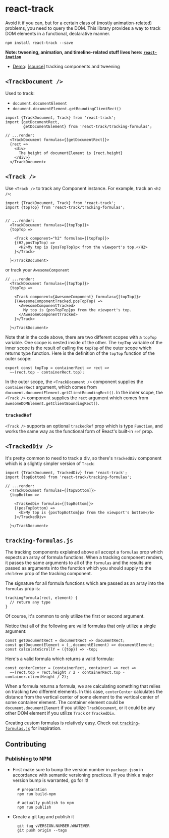 # react-track

Avoid it if you can, but for a certain class of (mostly animation-related)
problems, you need to query the DOM. This library provides a way to track
DOM elements in a functional, declarative manner.

    npm install react-track --save


**Note: tweening, animation, and timeline-related stuff lives here: [`react-imation`](https://github.com/gilbox/react-imation)**


- [Demo](http://gilbox.github.io/react-track/examples/demo/demo.html): [[source](https://github.com/gilbox/react-track/blob/master/examples/demo/app.js)] tracking components and tweening


## `<TrackDocument />`

Used to track:

- `document.documentElement`
- `document.documentElement.getBoundingClientRect()`

```
import {TrackDocument, Track} from 'react-track';
import {getDocumentRect,
        getDocumentElement} from 'react-track/tracking-formulas';

// ...render:
  <TrackDocument formulas={[getDocumentRect]}>
  {rect =>
    <div>
      The height of documentElement is {rect.height}
    </div>}
  </TrackDocument>
```

## `<Track />`

Use `<Track />` to track any Component instance. For example,
track an `<h2 />`:

    import {TrackDocument, Track} from 'react-track';
    import {topTop} from 'react-track/tracking-formulas';


    // ...render:
      <TrackDocument formulas={[topTop]}>
      {topTop =>

        <Track component="h2" formulas={[topTop]}>
        {(H2,posTopTop) =>
          <H2>My top is {posTopTop}px from the viewport's top.</H2>
        }</Track>

      }</TrackDocument>


or track your `AwesomeComponent`

    // ...render:
      <TrackDocument formulas={[topTop]}>
      {topTop =>

        <Track component={AwesomeComponent} formulas={[topTop]}>
        {(AwesomeComponentTracked,posTopTop) =>
          <AwesomeComponentTracked>
            My top is {posTopTop}px from the viewport's top.
          </AwesomeComponentTracked>
        }</Track>

      }</TrackDocument>

Note that in the code above, there are two different
scopes with a `topTop` variable. One scope is nested
inside of the other. The `topTop` variable of the inner
scope is the result of calling the `topTop` of the
outer scope which returns type function. Here is the definition of the `topTop`
function of the outer scope:

    export const topTop = containerRect => rect =>
      ~~(rect.top - containerRect.top);

In the outer scope, the `<TrackDocument />` component supplies
the `containerRect` argument, which comes from
`document.documentElement.getClientBoundingRect()`.
In the inner scope, the `<Track />` component supplies the `rect` argument
which comes from `awesomeDOMElement.getClientBoundingRect()`.

### `trackedRef`

`<Track />` supports an optional `trackedRef` prop which
is type `Function`, and works the same way as the functional form of 
React's built-in `ref` prop.

## `<TrackedDiv />`

It's pretty common to need to track a div, so there's
`TrackedDiv` component which is a slightly simpler version of `Track`:

    import {TrackDocument, TrackedDiv} from 'react-track';
    import {topBottom} from 'react-track/tracking-formulas';

    // ...render:
      <TrackDocument formulas={[topBottom]}>
      {topBottom =>

        <TrackedDiv formulas={[topBottom]}>
        {(posTopBottom) =>
          <b>My top is {posTopBottom}px from the viewport's bottom</b>
        }</TrackedDiv>

      }</TrackDocument>

## `tracking-formulas.js`

The tracking components
explained above all accept a `formulas` prop which expects an array
of formula functions. When a tracking component renders, it passes
the same arguments to all of the `formulas` and the results
are passed as arguments into the function which you should
supply to the `children` prop of the tracking component.

The signature for all formula functions which are passed as an
array into the `formulas` prop is:

    trackingFormula(rect, element) {
      // return any type
    }

Of course, it's common to only utilize the first
or second argument.

Notice that all of the following are valid formulas
that only utilize a single argument:

    const getDocumentRect = documentRect => documentRect;
    const getDocumentElement = (_,documentElement) => documentElement;
    const calculateScrollY = ({top}) => -top;

Here's a valid formula which returns a valid formula:

    const centerCenter = (containerRect, container) => rect =>
      ~~(rect.top + rect.height / 2 - containerRect.top - container.clientHeight / 2);

When a formula returns a formula, we are calculating something that
relies on tracking two different elements. In this case, `centerCenter`
calculates the distance from the vertical center of some element to
the vertical center of some container element. The container element could
be `document.documentElement` if you utilize `TrackDocument`,
or it could be any other DOM element if you utilize `Track` or `TrackedDiv`.

Creating custom formulas is relatively easy.
Check out [`tracking-formulas.js`](https://github.com/gilbox/react-track/blob/master/src/tracking-formulas.js)
for inspiration.

## Contributing

### Publishing to NPM

- First make sure to bump the version number in `package.json` in accordance with semantic versioning practices. If you think a major version bump is warranted, go for it!

        # preparation
        npm run build-npm
        
        # actually publish to npm
        npm run publish

- Create a git tag and publish it

        git tag vVERSION.NUMBER.WHATEVER
        git push origin --tags
